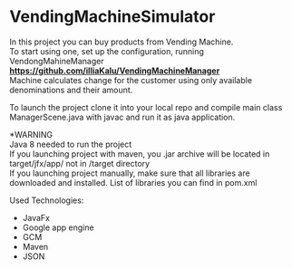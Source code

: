 # VendingMachineSimulator

In this project you can buy products from Vending Machine. </br>
To start using one, set up the configuration, running VendongMahineManager </br>
<strong> https://github.com/illiaKalu/VendingMachineManager </strong> </br>
Machine calculates change for the customer using only available denominations and their amount.

To launch the project clone it into your local repo and compile main class ManagerScene.java with javac and run it as java application.

*WARNING </br>
Java 8 needed to run the project </br>
If you launching project with maven, you .jar archive will be located in target/jfx/app/ not in /target directory </br>
If you launching project manually, make sure that all libraries are downloaded and installed. List of libraries you can find in pom.xml

Used Technologies:
<ul>
<li> JavaFx </li>
<li> Google app engine </li>
<li> GCM </li>
<li> Maven </li>
<li> JSON </li>
</ul>
